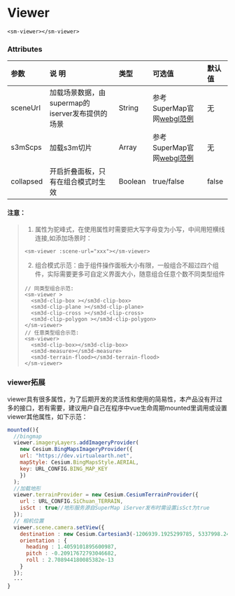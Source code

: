 

# Viewer

<sm-iframe src="http://support.supermap.com.cn:8090/webgl/examples/component/vue_viewer.html"></sm-iframe>

```vue
<sm-viewer></sm-viewer>
```

### Attributes

| 参数 | 说 明   | 类型  | 可选值  | 默认值|
|:-----| :------| :---- | :------ | :---- |
|    sceneUrl  | 加载场景数据，由supermap的iserver发布提供的场景    |   String   |   参考SuperMap官网[webgl范例](http://support.supermap.com.cn:8090/webgl/examples/examples.html#analysis)      |   无     |
|     s3mScps |  加载s3m切片    |    Array  |    参考SuperMap官网[webgl范例](http://support.supermap.com.cn:8090/webgl/examples/examples.html#layer-S3M)    |    无    |
|     collapsed | 开启折叠面板，只有在组合模式时生效     |   Boolean   |     true/false    |    false    |

#### 注意：
> 1. 属性为驼峰式，在使用属性时需要把大写字母变为小写，中间用短横线连接,如添加场景时：
> ```vue
> <sm-viewer :scene-url="xxx"></sm-viewer>
>```
> 2. 组合模式示范：由于组件操作面板大小有限，一般组合不超过四个组件，实际需要更多可自定义界面大小，随意组合任意个数不同类型组件
> ```vue
>// 同类型组合示范:
> <sm-viewer >
>   <sm3d-clip-box ></sm3d-clip-box>
>   <sm3d-clip-plane ></sm3d-clip-plane>
>   <sm3d-clip-cross ></sm3d-clip-cross>
>   <sm3d-clip-polygon ></sm3d-clip-polygon>
> </sm-viewer>
> // 任意类型组合示范:
> <sm-viewer>
>   <sm3d-clip-box></sm3d-clip-box>
>   <sm3d-measure></sm3d-measure>
>   <sm3d-terrain-flood></sm3d-terrain-flood>
> </sm-viewer>
> ```

### viewer拓展
viewer具有很多属性，为了后期开发的灵活性和使用的简易性，本产品没有开过多的接口，若有需要，建议用户自己在程序中vue生命周期mounted里调用或设置viewer其他属性，如下示范：

```js
mounted(){
  //bingmap
  viewer.imageryLayers.addImageryProvider(
    new Cesium.BingMapsImageryProvider({
    url: "https://dev.virtualearth.net",
    mapStyle: Cesium.BingMapsStyle.AERIAL,
    key: URL_CONFIG.BING_MAP_KEY
    })
  );
  //加载地形
  viewer.terrainProvider = new Cesium.CesiumTerrainProvider({
    url : URL_CONFIG.SiChuan_TERRAIN,
    isSct : true//地形服务源自SuperMap iServer发布时需设置isSct为true
  });
  // 相机位置
  viewer.scene.camera.setView({
    destination : new Cesium.Cartesian3(-1206939.1925299785, 5337998.241228442, 3286279.2424502545),
    orientation : {
      heading : 1.4059101895600987,
      pitch : -0.20917672793046682,
      roll : 2.708944180085382e-13
    }
  });
  ···
}
```
